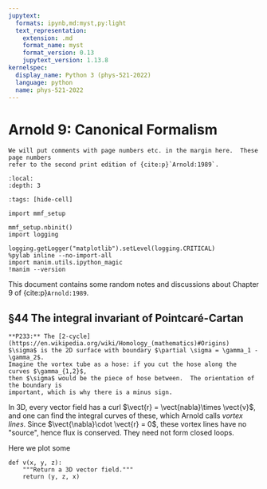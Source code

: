 ```yaml
---
jupytext:
  formats: ipynb,md:myst,py:light
  text_representation:
    extension: .md
    format_name: myst
    format_version: 0.13
    jupytext_version: 1.13.8
kernelspec:
  display_name: Python 3 (phys-521-2022)
  language: python
  name: phys-521-2022
---
```


Arnold 9: Canonical Formalism
=============================

```{margin}
We will put comments with page numbers etc. in the margin here.  These page numbers
refer to the second print edition of {cite:p}`Arnold:1989`.
```

```{contents} Contents
:local:
:depth: 3
```

```{code-cell}
:tags: [hide-cell]

import mmf_setup

mmf_setup.nbinit()
import logging

logging.getLogger("matplotlib").setLevel(logging.CRITICAL)
%pylab inline --no-import-all
import manim.utils.ipython_magic
!manim --version
```

This document contains some random notes and discussions about Chapter 9 of
{cite:p}`Arnold:1989`.

## §44 The integral invariant of Pointcaré-Cartan

```{margin}
**P233:** The [2-cycle](https://en.wikipedia.org/wiki/Homology_(mathematics)#Origins)
$\sigma$ is the 2D surface with boundary $\partial \sigma = \gamma_1 - \gamma_2$.
Imagine the vortex tube as a hose: if you cut the hose along the curves $\gamma_{1,2}$,
then $\sigma$ would be the piece of hose between.  The orientation of the boundary is
important, which is why there is a minus sign.
```
In 3D, every vector field has a curl $\vect{r} = \vect{nabla}\times \vect{v}$, and one
can find the integral curves of these, which Arnold calls *vortex lines*.  Since
$\vect{\nabla}\cdot \vect{r} = 0$, these vortex lines have no "source", hence flux is
conserved.  They need not form closed loops.



Here we plot some

```{code-cell}
def v(x, y, z):
    """Return a 3D vector field."""
    return (y, z, x)
    
    

```
